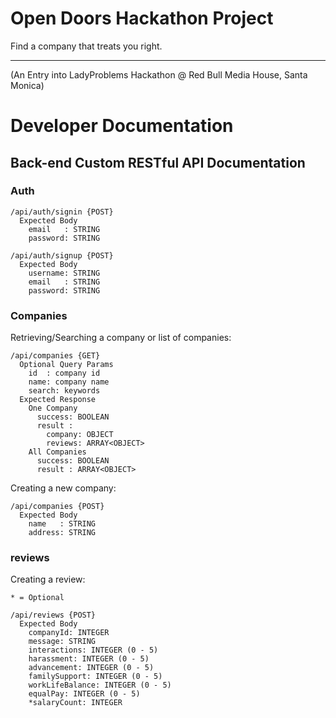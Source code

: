 # Open Doors Hackathon Project

Find a company that treats you right.

---

(An Entry into LadyProblems Hackathon @ Red Bull Media House, Santa Monica)

# Developer Documentation

## Back-end Custom RESTful API Documentation

### Auth

```
/api/auth/signin {POST}
  Expected Body
    email   : STRING
    password: STRING

/api/auth/signup {POST}
  Expected Body
    username: STRING
    email   : STRING
    password: STRING
```

### Companies

Retrieving/Searching a company or list of companies:

```
/api/companies {GET}
  Optional Query Params
    id  : company id
    name: company name
    search: keywords
  Expected Response
    One Company
      success: BOOLEAN
      result :
        company: OBJECT
        reviews: ARRAY<OBJECT>
    All Companies
      success: BOOLEAN
      result : ARRAY<OBJECT>
```

Creating a new company:

```
/api/companies {POST}
  Expected Body
    name   : STRING
    address: STRING
```

### reviews

Creating a review:

```
* = Optional

/api/reviews {POST}
  Expected Body
    companyId: INTEGER
  	message: STRING
    interactions: INTEGER (0 - 5)
    harassment: INTEGER (0 - 5)
    advancement: INTEGER (0 - 5)
    familySupport: INTEGER (0 - 5)
    workLifeBalance: INTEGER (0 - 5)
    equalPay: INTEGER (0 - 5)
    *salaryCount: INTEGER
```
